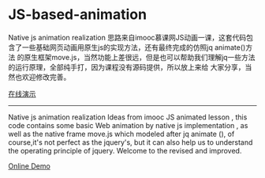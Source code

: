 # JS-based-animation
Native js animation realization
思路来自imooc慕课网JS动画一课，这套代码包含了一些基础网页动画用原生js的实现方法，还有最终完成的仿照jq animate()方法
的原生框架move.js，当然功能上差很远，但是也可以帮助我们理解jq一些方法的运行原理，全部纯手打，因为课程没有源码提供，所以放上来给
大家分享，当然也欢迎修改完善。

<a href='http://rushto.top/scroll-icon.html'>在线演示</a>

-------------------------------------------------------------------------------------------------------------------

Native js animation realization
Ideas from imooc JS animated lesson , this code contains some basic Web animation by native js implementation , as well as the 
native frame move.js  which modeled after jq animate (), of course,it's not perfect as the jquery's, but it can also help us to understand the operating principle of jquery.
Welcome to the revised and improved.

<a href='http://rushto.top/scroll-icon.html'>Online Demo</a>
